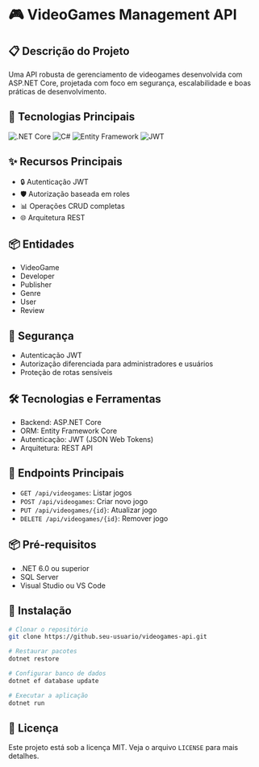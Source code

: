 # 🎮 VideoGames Management API

## 📋 Descrição do Projeto
Uma API robusta de gerenciamento de videogames desenvolvida com ASP.NET Core, projetada com foco em segurança, escalabilidade e boas práticas de desenvolvimento.

## 🚀 Tecnologias Principais
![.NET Core](https://img.shields.io/badge/.NET_Core-512BD4?style=for-the-badge&logo=dotnet&logoColor=white)
![C#](https://img.shields.io/badge/C%23-239120?style=for-the-badge&logo=c-sharp&logoColor=white)
![Entity Framework](https://img.shields.io/badge/Entity_Framework-512BD4?style=for-the-badge&logo=dotnet&logoColor=white)
![JWT](https://img.shields.io/badge/JWT-000000?style=for-the-badge&logo=json-web-tokens&logoColor=white)

## ✨ Recursos Principais
- 🔒 Autenticação JWT
- 🛡️ Autorização baseada em roles
- 📊 Operações CRUD completas
- 🌐 Arquitetura REST

## 📦 Entidades
- VideoGame
- Developer
- Publisher
- Genre
- User
- Review

## 🔐 Segurança
- Autenticação JWT
- Autorização diferenciada para administradores e usuários
- Proteção de rotas sensíveis

## 🛠️ Tecnologias e Ferramentas
- Backend: ASP.NET Core
- ORM: Entity Framework Core
- Autenticação: JWT (JSON Web Tokens)
- Arquitetura: REST API

## 🚦 Endpoints Principais
- `GET /api/videogames`: Listar jogos
- `POST /api/videogames`: Criar novo jogo
- `PUT /api/videogames/{id}`: Atualizar jogo
- `DELETE /api/videogames/{id}`: Remover jogo

## 📦 Pré-requisitos
- .NET 6.0 ou superior
- SQL Server
- Visual Studio ou VS Code

## 🔧 Instalação
```bash
# Clonar o repositório
git clone https://github.seu-usuario/videogames-api.git

# Restaurar pacotes
dotnet restore

# Configurar banco de dados
dotnet ef database update

# Executar a aplicação
dotnet run
```

## 📄 Licença
Este projeto está sob a licença MIT. Veja o arquivo `LICENSE` para mais detalhes.
